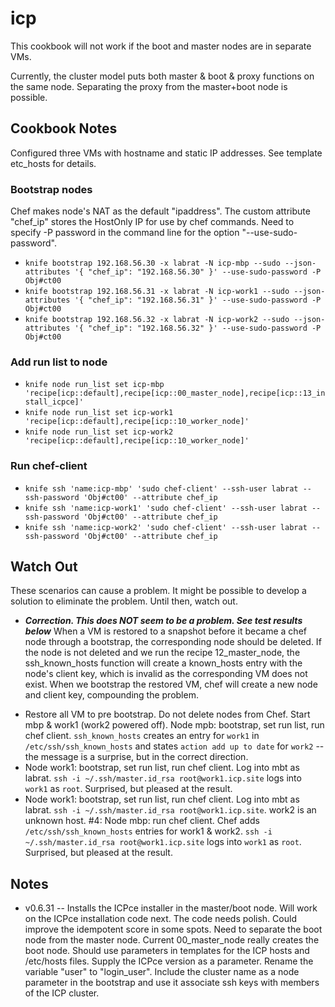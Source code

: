 # icp
This cookbook will not work if the boot and master nodes are in separate VMs.

Currently, the cluster model puts both master & boot & proxy functions on the same node. Separating the proxy from the master+boot node is possible.

## Cookbook Notes
Configured three VMs with hostname and static IP addresses. See template etc_hosts for details.

### Bootstrap nodes
Chef makes node's NAT as the default "ipaddress". The custom attribute "chef_ip" stores the HostOnly IP for use by chef commands. Need to specify -P password in the command line for the option "--use-sudo-password".

- `knife bootstrap 192.168.56.30 -x labrat -N icp-mbp --sudo --json-attributes '{ "chef_ip": "192.168.56.30" }' --use-sudo-password -P Obj#ct00`
- `knife bootstrap 192.168.56.31 -x labrat -N icp-work1 --sudo --json-attributes '{ "chef_ip": "192.168.56.31" }' --use-sudo-password -P Obj#ct00`
- `knife bootstrap 192.168.56.32 -x labrat -N icp-work2 --sudo --json-attributes '{ "chef_ip": "192.168.56.32" }' --use-sudo-password -P Obj#ct00`

### Add run list to node
- `knife node run_list set icp-mbp 'recipe[icp::default],recipe[icp::00_master_node],recipe[icp::13_install_icpce]'`
- `knife node run_list set icp-work1 'recipe[icp::default],recipe[icp::10_worker_node]'`
- `knife node run_list set icp-work2 'recipe[icp::default],recipe[icp::10_worker_node]'`

### Run chef-client
- `knife ssh 'name:icp-mbp' 'sudo chef-client' --ssh-user labrat --ssh-password 'Obj#ct00' --attribute chef_ip`
- `knife ssh 'name:icp-work1' 'sudo chef-client' --ssh-user labrat --ssh-password 'Obj#ct00' --attribute chef_ip`
- `knife ssh 'name:icp-work2' 'sudo chef-client' --ssh-user labrat --ssh-password 'Obj#ct00' --attribute chef_ip`

## Watch Out
These scenarios can cause a problem. It might be possible to develop a solution to eliminate the problem. Until then, watch out.

- ***Correction. This does NOT seem to be a problem. See test results below*** When a VM is restored to a snapshot before it became a chef node through a bootstrap, the corresponding node should be deleted. If the node is not deleted and we run the recipe 12_master_node, the ssh_known_hosts function will create a known_hosts entry with the node's client key, which is invalid as the corresponding VM does not exist. When we bootstrap the restored VM, chef will create a new node and client key, compounding the problem.

 * Restore all VM to pre bootstrap. Do not delete nodes from Chef. Start mbp & work1 (work2 powered off). Node mpb: bootstrap, set run list, run chef client. `ssh_known_hosts` creates an entry for `work1` in `/etc/ssh/ssh_known_hosts` and states `action add up to date` for `work2` -- the message is a surprise, but in the correct direction.
 * Node work1: bootstrap, set run list, run chef client. Log into mbt as labrat. `ssh -i ~/.ssh/master.id_rsa root@work1.icp.site` logs into `work1` as `root`. Surprised, but pleased at the result.
 * Node work1: bootstrap, set run list, run chef client. Log into mbt as labrat. `ssh -i ~/.ssh/master.id_rsa root@work1.icp.site`. work2 is an unknown host.
 #4: Node mbp: run chef client. Chef adds `/etc/ssh/ssh_known_hosts` entries for work1 & work2. `ssh -i ~/.ssh/master.id_rsa root@work1.icp.site` logs into `work1` as `root`. Surprised, but pleased at the result.

## Notes
- v0.6.31 -- Installs the ICPce installer in the master/boot node. Will work on the ICPce installation code next. The code needs polish. Could improve the idempotent score in some spots. Need to separate the boot node from the master node. Current 00_master_node really creates the boot node. Should use parameters in templates for the ICP hosts and /etc/hosts files. Supply the ICPce version as a parameter. Rename the variable "user" to "login_user". Include the cluster name as a node parameter in the bootstrap and use it associate ssh keys with members of the ICP cluster.
